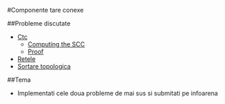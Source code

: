 #Componente tare conexe

##Probleme discutate
- [Ctc](http://www.infoarena.ro/problema/ctc)
    - [Computing the SCC](https://www.youtube.com/watch?v=PZQ0Pdk15RA)
    - [Proof](https://www.youtube.com/watch?v=Cy_0aInLOHE)
- [Retele](http://www.infoarena.ro/problema/retele)
- [Sortare topologica](http://www.infoarena.ro/problema/sortaret)


##Tema
- Implementati cele doua probleme de mai sus si submitati pe infoarena
